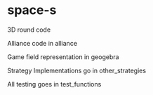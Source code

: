 # space-s
3D round code 

Alliance code in alliance

Game field representation in geogebra

Strategy Implementations go in other_strategies

All testing goes in test_functions



